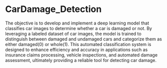# CarDamage_Detection

The objective is to develop and implement a deep learning model that classifies car images to determine whether a car is damaged or not.  By leveraging a labeled dataset of car images, the model is trained to distinguish between damaged and undamaged cars and categorize them as either damaged(0) or whole(1).
This automated classification system is designed to enhance efficiency and accuracy in applications such as insurance claims processing, vehicle inspections, and automated damage assessment, ultimately providing a reliable tool for detecting car damage.

